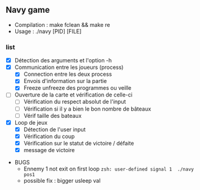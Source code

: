 

## Navy game

- Compilation : make fclean && make re
- Usage       : ./navy [PID] [FILE]

### list

- [x] Détection des arguments et l'option -h
- [x] Communication entre les joueurs (process)
  - [x] Connection entre les deux process
  - [x] Envois d'information sur la partie
  - [x] Freeze unfreeze des programmes ou veille
- [ ] Ouverture de la carte et vérification de celle-ci
  - [ ] Vérification du respect absolut de l'input
  - [ ] Vérification si il y a bien le bon nombre de bâteaux
  - [ ] Vérif taille des bateaux
- [x] Loop de jeux
  - [x] Détection de l'user input
  - [x] Vérification du coup
  - [x] Vérification sur le statut de victoire / défaite
  - [X] message de victoire
- BUGS
  - Ennemy 1 not exit on first loop `zsh: user-defined signal 1  ./navy pos1`
  - possible fix : bigger usleep val
